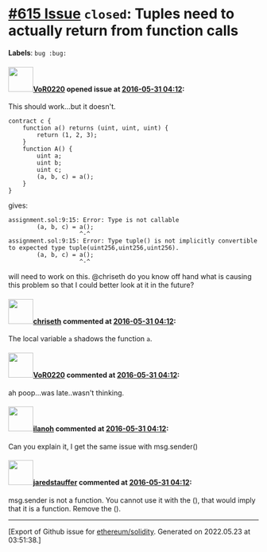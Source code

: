 # [\#615 Issue](https://github.com/ethereum/solidity/issues/615) `closed`: Tuples need to actually return from function calls
**Labels**: `bug :bug:`


#### <img src="https://avatars.githubusercontent.com/u/7756785?u=2893ea91743ac89ee3846d1f5c7209720e834129&v=4" width="50">[VoR0220](https://github.com/VoR0220) opened issue at [2016-05-31 04:12](https://github.com/ethereum/solidity/issues/615):

This should work...but it doesn't.

```
contract c {
    function a() returns (uint, uint, uint) {
        return (1, 2, 3);
    }
    function A() {
        uint a;
        uint b;
        uint c;
        (a, b, c) = a();
    }
}
```

gives: 

```
assignment.sol:9:15: Error: Type is not callable
        (a, b, c) = a();
                    ^-^
assignment.sol:9:15: Error: Type tuple() is not implicitly convertible to expected type tuple(uint256,uint256,uint256).
        (a, b, c) = a();
                    ^-^
```

will need to work on this. @chriseth do you know off hand what is causing this problem so that I could better look at it in the future? 


#### <img src="https://avatars.githubusercontent.com/u/9073706?v=4" width="50">[chriseth](https://github.com/chriseth) commented at [2016-05-31 04:12](https://github.com/ethereum/solidity/issues/615#issuecomment-222651423):

The local variable `a` shadows the function `a`.

#### <img src="https://avatars.githubusercontent.com/u/7756785?u=2893ea91743ac89ee3846d1f5c7209720e834129&v=4" width="50">[VoR0220](https://github.com/VoR0220) commented at [2016-05-31 04:12](https://github.com/ethereum/solidity/issues/615#issuecomment-222730845):

ah poop...was late..wasn't thinking.

#### <img src="https://avatars.githubusercontent.com/u/4743669?u=5c29a6fc37a1d923f85892144d93e584e3a6641b&v=4" width="50">[ilanoh](https://github.com/ilanoh) commented at [2016-05-31 04:12](https://github.com/ethereum/solidity/issues/615#issuecomment-357710248):

Can you explain it, I get the same issue with msg.sender()

#### <img src="https://avatars.githubusercontent.com/u/30700558?u=12b9995513802d9278d4da1211555262860c988b&v=4" width="50">[jaredstauffer](https://github.com/jaredstauffer) commented at [2016-05-31 04:12](https://github.com/ethereum/solidity/issues/615#issuecomment-493713253):

msg.sender is not a function. You cannot use it with the (), that would imply that it is a function. Remove the ().


-------------------------------------------------------------------------------



[Export of Github issue for [ethereum/solidity](https://github.com/ethereum/solidity). Generated on 2022.05.23 at 03:51:38.]

